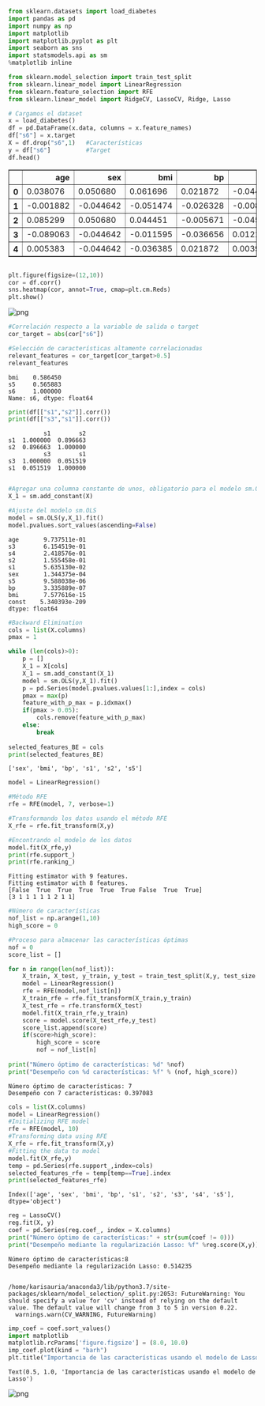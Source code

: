 

```python
from sklearn.datasets import load_diabetes
import pandas as pd
import numpy as np
import matplotlib
import matplotlib.pyplot as plt
import seaborn as sns
import statsmodels.api as sm
%matplotlib inline

from sklearn.model_selection import train_test_split
from sklearn.linear_model import LinearRegression
from sklearn.feature_selection import RFE
from sklearn.linear_model import RidgeCV, LassoCV, Ridge, Lasso
```


```python
# Cargamos el dataset
x = load_diabetes()
df = pd.DataFrame(x.data, columns = x.feature_names)
df["s6"] = x.target
X = df.drop("s6",1)   #Características
y = df["s6"]          #Target
df.head()
```




<div>
<style scoped>
    .dataframe tbody tr th:only-of-type {
        vertical-align: middle;
    }

    .dataframe tbody tr th {
        vertical-align: top;
    }

    .dataframe thead th {
        text-align: right;
    }
</style>
<table border="1" class="dataframe">
  <thead>
    <tr style="text-align: right;">
      <th></th>
      <th>age</th>
      <th>sex</th>
      <th>bmi</th>
      <th>bp</th>
      <th>s1</th>
      <th>s2</th>
      <th>s3</th>
      <th>s4</th>
      <th>s5</th>
      <th>s6</th>
    </tr>
  </thead>
  <tbody>
    <tr>
      <th>0</th>
      <td>0.038076</td>
      <td>0.050680</td>
      <td>0.061696</td>
      <td>0.021872</td>
      <td>-0.044223</td>
      <td>-0.034821</td>
      <td>-0.043401</td>
      <td>-0.002592</td>
      <td>0.019908</td>
      <td>151.0</td>
    </tr>
    <tr>
      <th>1</th>
      <td>-0.001882</td>
      <td>-0.044642</td>
      <td>-0.051474</td>
      <td>-0.026328</td>
      <td>-0.008449</td>
      <td>-0.019163</td>
      <td>0.074412</td>
      <td>-0.039493</td>
      <td>-0.068330</td>
      <td>75.0</td>
    </tr>
    <tr>
      <th>2</th>
      <td>0.085299</td>
      <td>0.050680</td>
      <td>0.044451</td>
      <td>-0.005671</td>
      <td>-0.045599</td>
      <td>-0.034194</td>
      <td>-0.032356</td>
      <td>-0.002592</td>
      <td>0.002864</td>
      <td>141.0</td>
    </tr>
    <tr>
      <th>3</th>
      <td>-0.089063</td>
      <td>-0.044642</td>
      <td>-0.011595</td>
      <td>-0.036656</td>
      <td>0.012191</td>
      <td>0.024991</td>
      <td>-0.036038</td>
      <td>0.034309</td>
      <td>0.022692</td>
      <td>206.0</td>
    </tr>
    <tr>
      <th>4</th>
      <td>0.005383</td>
      <td>-0.044642</td>
      <td>-0.036385</td>
      <td>0.021872</td>
      <td>0.003935</td>
      <td>0.015596</td>
      <td>0.008142</td>
      <td>-0.002592</td>
      <td>-0.031991</td>
      <td>135.0</td>
    </tr>
  </tbody>
</table>
</div>




```python

plt.figure(figsize=(12,10))
cor = df.corr()
sns.heatmap(cor, annot=True, cmap=plt.cm.Reds)
plt.show()
```


![png](output_2_0.png)



```python
#Correlación respecto a la variable de salida o target
cor_target = abs(cor["s6"])

#Selección de características altamente correlacionadas
relevant_features = cor_target[cor_target>0.5]
relevant_features
```




    bmi    0.586450
    s5     0.565883
    s6     1.000000
    Name: s6, dtype: float64




```python
print(df[["s1","s2"]].corr())
print(df[["s3","s1"]].corr())
```

              s1        s2
    s1  1.000000  0.896663
    s2  0.896663  1.000000
              s3        s1
    s3  1.000000  0.051519
    s1  0.051519  1.000000



```python

#Agregar una columna constante de unos, obligatorio para el modelo sm.OLS
X_1 = sm.add_constant(X)

#Ajuste del modelo sm.OLS
model = sm.OLS(y,X_1).fit()
model.pvalues.sort_values(ascending=False)
```




    age       9.737511e-01
    s3        6.154519e-01
    s4        2.418576e-01
    s2        1.555458e-01
    s1        5.635130e-02
    sex       1.344375e-04
    s5        9.588038e-06
    bp        3.335889e-07
    bmi       7.577616e-15
    const    5.340393e-209
    dtype: float64




```python
#Backward Elimination
cols = list(X.columns)
pmax = 1

while (len(cols)>0):
    p = []
    X_1 = X[cols]
    X_1 = sm.add_constant(X_1)
    model = sm.OLS(y,X_1).fit()
    p = pd.Series(model.pvalues.values[1:],index = cols)      
    pmax = max(p)
    feature_with_p_max = p.idxmax()
    if(pmax > 0.05):
        cols.remove(feature_with_p_max)
    else:
        break
        
selected_features_BE = cols
print(selected_features_BE)
```

    ['sex', 'bmi', 'bp', 's1', 's2', 's5']



```python
model = LinearRegression()

#Método RFE
rfe = RFE(model, 7, verbose=1)

#Transformando los datos usando el método RFE
X_rfe = rfe.fit_transform(X,y)  

#Encontrando el modelo de los datos
model.fit(X_rfe,y)
print(rfe.support_)
print(rfe.ranking_)
```

    Fitting estimator with 9 features.
    Fitting estimator with 8 features.
    [False  True  True  True  True  True False  True  True]
    [3 1 1 1 1 1 2 1 1]



```python
#Número de características
nof_list = np.arange(1,10)            
high_score = 0

#Proceso para almacenar las características óptimas
nof = 0           
score_list = []

for n in range(len(nof_list)):
    X_train, X_test, y_train, y_test = train_test_split(X,y, test_size = 0.3, random_state = 0)
    model = LinearRegression()
    rfe = RFE(model,nof_list[n])
    X_train_rfe = rfe.fit_transform(X_train,y_train)
    X_test_rfe = rfe.transform(X_test)
    model.fit(X_train_rfe,y_train)
    score = model.score(X_test_rfe,y_test)
    score_list.append(score)
    if(score>high_score):
        high_score = score
        nof = nof_list[n]
        
print("Número óptimo de características: %d" %nof)
print("Desempeño con %d características: %f" % (nof, high_score))
```

    Número óptimo de características: 7
    Desempeño con 7 características: 0.397083



```python
cols = list(X.columns)
model = LinearRegression()
#Initializing RFE model
rfe = RFE(model, 10)             
#Transforming data using RFE
X_rfe = rfe.fit_transform(X,y)  
#Fitting the data to model
model.fit(X_rfe,y)              
temp = pd.Series(rfe.support_,index=cols)
selected_features_rfe = temp[temp==True].index
print(selected_features_rfe)
```

    Index(['age', 'sex', 'bmi', 'bp', 's1', 's2', 's3', 's4', 's5'], dtype='object')



```python
reg = LassoCV()
reg.fit(X, y)
coef = pd.Series(reg.coef_, index = X.columns)
print("Número óptimo de características:" + str(sum(coef != 0)))
print("Desempeño mediante la regularización Lasso: %f" %reg.score(X,y))
```

    Número óptimo de características:8
    Desempeño mediante la regularización Lasso: 0.514235


    /home/karisauria/anaconda3/lib/python3.7/site-packages/sklearn/model_selection/_split.py:2053: FutureWarning: You should specify a value for 'cv' instead of relying on the default value. The default value will change from 3 to 5 in version 0.22.
      warnings.warn(CV_WARNING, FutureWarning)



```python
imp_coef = coef.sort_values()
import matplotlib
matplotlib.rcParams['figure.figsize'] = (8.0, 10.0)
imp_coef.plot(kind = "barh")
plt.title("Importancia de las características usando el modelo de Lasso")
```




    Text(0.5, 1.0, 'Importancia de las características usando el modelo de Lasso')




![png](output_11_1.png)



```python

```


```python

```
